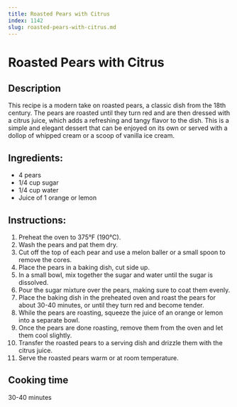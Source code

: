 ```yaml
---
title: Roasted Pears with Citrus
index: 1142
slug: roasted-pears-with-citrus.md
---
```


# Roasted Pears with Citrus

## Description
This recipe is a modern take on roasted pears, a classic dish from the 18th century. The pears are roasted until they turn red and are then dressed with a citrus juice, which adds a refreshing and tangy flavor to the dish. This is a simple and elegant dessert that can be enjoyed on its own or served with a dollop of whipped cream or a scoop of vanilla ice cream.

## Ingredients:
- 4 pears
- 1/4 cup sugar
- 1/4 cup water
- Juice of 1 orange or lemon

## Instructions:
1. Preheat the oven to 375°F (190°C).
2. Wash the pears and pat them dry.
3. Cut off the top of each pear and use a melon baller or a small spoon to remove the cores.
4. Place the pears in a baking dish, cut side up.
5. In a small bowl, mix together the sugar and water until the sugar is dissolved.
6. Pour the sugar mixture over the pears, making sure to coat them evenly.
7. Place the baking dish in the preheated oven and roast the pears for about 30-40 minutes, or until they turn red and become tender.
8. While the pears are roasting, squeeze the juice of an orange or lemon into a separate bowl.
9. Once the pears are done roasting, remove them from the oven and let them cool slightly.
10. Transfer the roasted pears to a serving dish and drizzle them with the citrus juice.
11. Serve the roasted pears warm or at room temperature.

## Cooking time
30-40 minutes